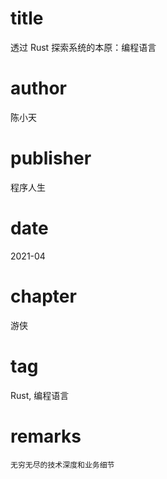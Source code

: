 # title
透过 Rust 探索系统的本原：编程语言

# author
陈小天

# publisher
程序人生

# date
2021-04

# chapter
游侠

# tag
Rust, 编程语言

# remarks
`无穷无尽的技术深度和业务细节`
